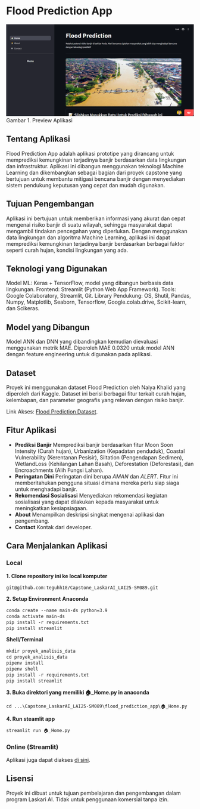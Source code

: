 # Flood Prediction App
![Preview Aplikasi Prediksi Banjir](preview-flood-prediction-app.png)
Gambar 1. Preview Aplikasi

## Tentang Aplikasi
Flood Prediction App adalah aplikasi prototipe yang dirancang untuk memprediksi kemungkinan terjadinya banjir berdasarkan data lingkungan dan infrastruktur. Aplikasi ini dibangun menggunakan teknologi Machine Learning dan dikembangkan sebagai bagian dari proyek capstone yang bertujuan untuk membantu mitigasi bencana banjir dengan menyediakan sistem pendukung keputusan yang cepat dan mudah digunakan.

## Tujuan Pengembangan
Aplikasi ini bertujuan untuk memberikan informasi yang akurat dan cepat mengenai risiko banjir di suatu wilayah, sehingga masyarakat dapat mengambil tindakan pencegahan yang diperlukan. Dengan menggunakan data lingkungan dan algoritma Machine Learning, aplikasi ini dapat memprediksi kemungkinan terjadinya banjir berdasarkan berbagai faktor seperti curah hujan, kondisi lingkungan yang ada.

## Teknologi yang Digunakan
Model ML: Keras + TensorFlow, model yang dibangun berbasis data lingkungan.
Frontend: Streamlit (Python Web App Framework).
Tools: Google Colaboratory, Streamlit, Git.
Library Pendukung: OS, Shutil, Pandas, Numpy, Matplotlib, Seaborn, Tensorflow, Google.colab.drive, Scikit-learn, dan Scikeras.

## Model yang Dibangun
Model ANN dan DNN yang dibandingkan kemudian dievaluasi menggunakan metrik MAE. Diperoleh MAE 0.0320 untuk model ANN dengan feature engineering untuk digunakan pada aplikasi.

## Dataset
Proyek ini menggunakan dataset Flood Prediction oleh Naiya Khalid yang diperoleh dari Kaggle. Dataset ini berisi berbagai fitur terkait curah hujan, kelembapan, dan parameter geografis yang relevan dengan risiko banjir.

Link Akses: [Flood Prediction Dataset](https://www.kaggle.com/datasets/naiyakhalid/flood-prediction-dataset/data).

## Fitur Aplikasi

- **Prediksi Banjir**
  Memprediksi banjir berdasarkan fitur Moon Soon Intensity (Curah hujan), Urbanization (Kepadatan penduduk), Coastal Vulnerability (Kerentanan Pesisir), Siltation (Pengendapan Sedimen), WetlandLoss (Kehilangan Lahan Basah), Deforestation (Deforestasi), dan Encroachments (Alih Fungsi Lahan).
- **Peringatan Dini**
  Peringatan dini berupa *AMAN* dan *ALERT*. Fitur ini memberitahukan pengguna situasi dimana mereka perlu siap siaga untuk menghadapi banjir.
- **Rekomendasi Sosialisasi**
  Menyediakan rekomendasi kegiatan sosialisasi yang dapat dilakukan kepada masyarakat untuk meningkatkan kesiapsiagaan.
- **About**
  Menampilkan deskripsi singkat mengenai aplikasi dan pengembang.
- **Contact**
  Kontak dari developer.

## Cara Menjalankan Aplikasi

### **Local**
**1. Clone repository ini ke local komputer**
```
git@github.com:teguhh18/Capstone_LaskarAI_LAI25-SM089.git
```
**2. Setup Environment**
**Anaconda**
```
conda create --name main-ds python=3.9
conda activate main-ds
pip install -r requirements.txt
pip install streamlit
```
**Shell/Terminal**
```
mkdir proyek_analisis_data
cd proyek_analisis_data
pipenv install
pipenv shell
pip install -r requirements.txt
pip install streamlit
```
**3. Buka direktori yang memiliki 🏠_Home.py in anaconda**
```
cd ...\Capstone_LaskarAI_LAI25-SM089\flood_prediction_app\🏠_Home.py
```
**4. Run steamlit app**
```
streamlit run 🏠_Home.py
```

### **Online (Streamlit)**
Aplikasi juga dapat diakses [di sini](https://flood-prediction-laskar-ai.streamlit.app).

## Lisensi
Proyek ini dibuat untuk tujuan pembelajaran dan pengembangan dalam program Laskari AI. Tidak untuk penggunaan komersial tanpa izin.
